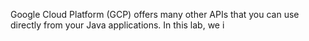 Google Cloud Platform (GCP) offers many other APIs that you can use directly from your Java applications.  In this lab, we i
<!--stackedit_data:
eyJoaXN0b3J5IjpbLTExNjQ4MjcxMyw3MzA5OTgxMTZdfQ==
-->